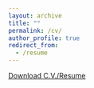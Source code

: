 ```yaml
---
layout: archive
title: ""
permalink: /cv/
author_profile: true
redirect_from:
  - /resume
---
```


[Download C.V./Resume](https://github.com/taegyoon-kim/taegyoon-kim.github.io/blob/master/_pages/resume_20210602.pdf)




